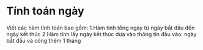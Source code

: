# Tính toán ngày
Viết các hàm tính toán bao gồm:
1.Hàm tính tổng ngày từ ngày bắt đầu đến ngày kết thúc
2.Hàm tính lấy ngày kết thúc dựa vào thông tin đầu vào: ngày bắt đầu và công thêm 1 tháng 
